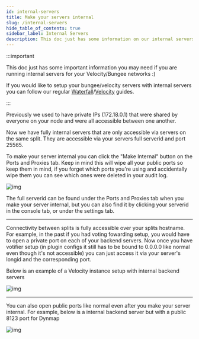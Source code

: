 ```yaml
---
id: internal-servers
title: Make your servers internal
slug: /internal-servers
hide_table_of_contents: true
sidebar_label: Internal Servers
description: This doc just has some information on our internal servers
---
```

:::important

This doc just has some important information you may need if you are running internal servers for your Velocity/Bungee networks :)

If you would like to setup your bungee/velocity servers with internal servers you can follow our regular [Waterfall](/waterfall)/[Velocity](/velocity) guides.

:::

Previously we used to have private IPs (172.18.0.1) that were shared by everyone on your node and were all accessible between one another.

Now we have fully internal servers that are only accessible via servers on the same split. They are accessible via your servers full serverid and port 25565.

To make your server internal you can click the "Make Internal" button on the Ports and Proxies tab. Keep in mind this will wipe all your public ports so keep them in mind, if you forget which ports you're using and accidentally wipe them you can see which ones were deleted in your audit log.

![img](/running_a_server/internal_servers/1.PNG)

The full serverid can be found under the Ports and Proxies tab when you make your server internal, but you can also find it by clicking your serverid in the console tab, or under the settings tab.

________

Connectivity between splits is fully accessible over your splits hostname. For example, in the past if you had voting fowarding setup, you would have to open a private port on each of your backend servers. Now once you have votifier setup (in plugin configs it still has to be bound to 0.0.0.0 like normal even though it's not accessible) you can just access it via your server's longid and the corresponding port.

Below is an example of a Velocity instance setup with internal backend servers

![img](/running_a_server/internal_servers/2.PNG)

________

You can also open public ports like normal even after you make your server internal. For example, below is a internal backend server but with a public 8123 port for Dynmap

![img](/running_a_server/internal_servers/3.PNG)
